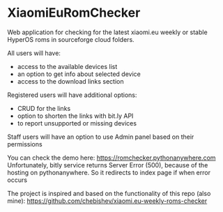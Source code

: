 # XiaomiEuRomChecker
Web application for checking for the latest xiaomi.eu weekly or stable HyperOS roms in sourceforge cloud folders.

All users will have:
- access to the available devices list
- an option to get info about selected device
- access to the download links section
  
Registered users will have additional options:
- CRUD for the links
- option to shorten the links with bit.ly API
- to report unsupported or missing devices

Staff users will have an option to use Admin panel based on their permissions

 You can check the demo here:
 https://romchecker.pythonanywhere.com
 Unfortunately, bitly service returns Server Error (500), because of the hosting on pythonanywhere.
 So it redirects to index page if when error occurs

The project is inspired and based on the functionality of this repo (also mine):
https://github.com/chebishev/xiaomi.eu-weekly-roms-checker
